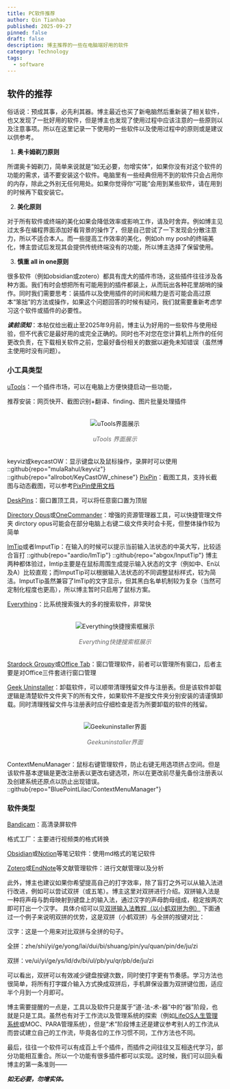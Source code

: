 ```yaml
---
title: PC软件推荐
author: Qin Tianhao
published: 2025-09-27
pinned: false
draft: false
description: 博主推荐的一些在电脑端好用的软件
category: Technology
tags:
  - software
---
```

## 软件的推荐
俗话说：预成其事，必先利其器。博主最近也买了新电脑然后重新装了相关软件，也又发现了一批好用的软件，但是博主也发现了使用过程中应该注意的一些原则以及注意事项。所以在这里记录一下使用的一些软件以及使用过程中的原则或是建议以供参考。

1. **奥卡姆剃刀原则**

所谓奥卡姆剃刀，简单来说就是“如无必要，勿增实体”，如果你没有对这个软件的功能的需求，请不要安装这个软件。电脑里有一些经典但用不到的软件只会占用你的内存，除此之外别无任何用处。如果你觉得你“可能”会用到某些软件，请在用到的时候再下载安装它。

2. **美化原则**

对于所有软件或终端的美化如果会降低效率或影响工作，请及时舍弃。例如博主见过太多在编程界面添加好看背景的操作了，但是自己尝试了一下发现会分散注意力，所以不适合本人。而一些提高工作效率的美化，例如oh my posh的终端美化，博主尝试后发现其会提供传统终端没有的功能，所以博主选择了保留使用。

3. **慎重 all in one原则**

很多软件（例如obsidian或zotero）都具有庞大的插件市场，这些插件往往涉及各种方面。我们有时会想把所有可能用到的插件都装上，从而玩出各种花里胡哨的操作。同时我们需要思考：装插件以及使用插件的时间和精力是否可能会高过原本“笨拙”的方法或操作，如果这个问题回答的时候有疑问，我们就需要重新考虑学习这个软件或插件的必要性。

***读前须知***：本帖仅给出截止至2025年9月前，博主认为好用的一些软件与使用经验，但不代表它是最好用的或完全正确的。同时也不对您在您计算机上所作的任何更改负责，在下载相关软件之前，您最好备份相关的数据以避免未知错误（虽然博主使用时没有问题）。

### 小工具类型
[uTools](https://www.u-tools.cn/)：一个插件市场，可以在电脑上方便快捷启动一些功能，

推荐安装：网页快开、截图识别+翻译、finding、图片批量处理插件

<figure style="text-align: center; margin: 2rem auto; display: flex; flex-direction: column; align-items: center;">
    <img src="https://cdn.jsdelivr.net/gh/QTH1225/Blog_Figures/img/20250927092308543.png" alt="uTools界面展示" style="max-width: 80%; height: auto; display: block; margin: 0 auto;">
    <figcaption style="color: #666; font-style: italic; margin-top: 1rem; text-align: center; width: 100%;">uTools 界面展示</figcaption>
</figure>

keyviz或keycastOW：显示键盘以及鼠标操作，录屏时可以使用
::github{repo="mulaRahul/keyviz"}
::github{repo="allrobot/KeyCastOW_chinese"}
[PixPin](https://pixpin.cn/)：截图工具，支持长截图与动态截图，可以参考[PixPin使用文档 ](https://pixpin.cn/docs/start/quick-start)

[DeskPins](https://deskpins.en.softonic.com/)：窗口置顶工具，可以将任意窗口置为顶层

[Directory Opus](https://directory-opus.com/)或[OneCommander](https://www.onecommander.com/)：增强的资源管理器工具，可以快捷管理文件夹
dirctory opus可能会在部分电脑上右键二级文件夹时会卡死，但整体操作较为简单

[ImTip](https://imtip.aardio.com/)或者ImputTip：在输入的时候可以提示当前输入法状态的中英大写，比较适合盲打
::github{repo="aardio/ImTip"}
::github{repo="abgox/InputTip"}
博主两种都体验过，Imtip主要是在鼠标周围生成提示输入状态的文字（例如中、En以及A）比较直观；而ImputTip可以根据输入法状态的不同调整鼠标样式，较为简洁。ImputTip虽然兼容了ImTip的文字显示，但其黑白名单机制较为复杂（当然可定制化程度也更高），所以博主暂时只启用了鼠标方案。

[Everything](https://www.voidtools.com/zh-cn/)：比系统搜索强大的多的搜索软件，非常快
<figure style="text-align: center; margin: 2rem auto; display: flex; flex-direction: column; align-items: center;">
    <img src="https://cdn.jsdelivr.net/gh/QTH1225/Blog_Figures/img/20250927095210877.png" alt="Everything快捷搜索框展示" style="max-width: 80%; height: auto; display: block; margin: 0 auto;">
    <figcaption style="color: #666; font-style: italic; margin-top: 1rem; text-align: center; width: 100%;">Everything快捷搜索框展示</figcaption>
</figure>

[Stardock Groupy](https://www.stardock.com/products/groupy/)或[Office Tab](https://www.extendoffice.com/product/office-tab.html)：窗口管理软件，前者可以管理所有窗口，后者主要是对Office三件套进行窗口管理

[Geek Uninstaller](https://geekuninstaller.com/)：卸载软件，可以顺带清理残留文件与注册表。但是该软件卸载逻辑是清楚软件文件夹下的所有文件，如果软件不是按文件夹分别安装的请谨慎卸载。同时清理残留文件与注册表时应仔细检查是否为所要卸载的软件的残留。
<figure style="text-align: center; margin: 2rem auto; display: flex; flex-direction: column; align-items: center;">
    <img src="https://cdn.jsdelivr.net/gh/QTH1225/Blog_Figures/img/20250927100659872.png" alt="Geekuninstaller界面" style="max-width: 80%; height: auto; display: block; margin: 0 auto;">
    <figcaption style="color: #666; font-style: italic; margin-top: 1rem; text-align: center; width: 100%;">Geekuninstaller界面
    </figcaption>
</figure>

ContextMenuManager：鼠标右键管理软件，防止右键无用选项挤占空间。但是该软件基本逻辑是更改注册表以更改右键选项，所以在更改前尽量先备份注册表以及创建系统还原点以防止出现错误。
::github{repo="BluePointLilac/ContextMenuManager"}
### 软件类型
[Bandicam](https://www.bandicam.cn/)：高清录屏软件

格式工厂：主要进行视频类的格式转换

[Obsidian](https://obsidian.md/)或[Notion](https://www.notion.com/)等笔记软件：使用md格式的笔记软件

[Zotero](https://www.zotero.org/)或[EndNote](https://endnote.com/zh/)等文献管理软件：进行文献管理以及分析

此外，博主也建议如果你希望提高自己的打字效率，除了盲打之外可以从输入法进行改进，例如可以尝试双拼（或五笔）。博主这里对双拼进行介绍。双拼输入法是一种将声母与韵母映射到键盘上的输入法，通过汉字的声母韵母组成，稳定按两次即可打出一个汉字。
具体介绍可以见[双拼输入法教程（以小鹤双拼为例）](https://www.bilibili.com/video/BV1sR4y117Qg?vd_source=5fc347dd8d07ebde86701da1b33e8666)
下面通过一个例子来说明双拼的优势，这是双拼（小鹤双拼）与全拼的按键对比：

汉字：这是一个用来对比双拼与全拼的句子。

全拼：zhe/shi/yi/ge/yong/lai/dui/bi/shuang/pin/yu/quan/pin/de/ju/zi

双拼：ve/ui/yi/ge/ys/ld/dv/bi/ul/pb/yu/qr/pb/de/ju/zi

可以看出，双拼可以有效减少键盘按键次数，同时使打字更有节奏感。学习方法也很简单，将所有打字媒介输入方式换成双拼后，手机屏保设置为双拼键位图，适应半个月到一个月即可。

博主需要提醒的一点是，工具以及软件只是属于“道-法-术-器”中的“器”阶段，也就是只是工具。虽然也有对于工作流以及管理系统的探索（例如[LifeOS人生管理系统](https://lifeos.vip/zh/index.html)或MOC、PARA管理系统），但是“术”阶段博主还是建议参考别人的工作流从而尝试建立自己的工作流，毕竟各位的工作习惯不同，工作方法也不同。

最后，往往一个软件可以有成百上千个插件，而插件之间往往又互相迭代学习，部分功能相互重合。所以一个功能有很多插件都可以实现。这时候，我们可以回头看博主的第一条准则——

***如无必要，勿增实体。***